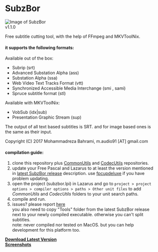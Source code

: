 # SubzBor  
![Image of SubzBor](https://github.com/m-audio91/SubzBor/raw/master/extra/icon/80.png)  
v1.1.0

Free subtitle cutting tool, with the help of FFmpeg and MKVToolNix.

#### it supports the following formats:
Available out of the box:
* Subrip (srt)
* Advanced Substation Alpha (ass)
* Substation Alpha (ssa)
* Web Video Text Tracks Format (vtt)
* Synchronized Accessible Media Interchange (smi , sami)
* Spruce subtitle format (stl)

Available with MKVToolNix:
* VobSub (idx|sub)
* Presentation Graphic Stream (sup)

The output of all text based subtitles is SRT. and for image based ones is the same as their input.  

Copyright (C) 2017 Mohammadreza Bahrami, m.audio91 [AT] gmail.com  
  
#### compilation guide:  
1. clone this repository plus [CommonUtils](https://github.com/m-audio91/CommonUtils) and [CodecUtils](https://github.com/m-audio91/CodecUtils) repositories.
2. update your Free Pascal and Lazarus to at least the version mentioned in [latest SubzBor release](https://github.com/m-audio91/SubzBor/releases) description. use [fpcupdeluxe](https://github.com/newpascal/fpcupdeluxe) if you have problem updating.
3. open the project (subzbor.lpi) in Lazarus and go to `project > project options > compiler options > paths > Other unit files` to add *CommonUtils* and *CodecUtils* folders to your unit search paths.
4. compile and run.
5. issues? please report [here](https://github.com/m-audio91/SubzBor/issues)  
you also need to copy "Tools" folder from the latest SubzBor release next to your newly compiled executable. otherwise you can't split subtitles.  
note: never compiled nor tested on MacOS. but you can help development for this platform too.



[**Download Latest Version**](https://github.com/m-audio91/SubzBor/releases/latest)  
[**Screenshots**](https://github.com/m-audio91/SubzBor/tree/master/extra/screenshots)

